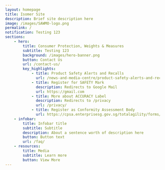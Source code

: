 ```yaml
---
layout: homepage
title: Isomer Site
description: Brief site description here
image: /images/SAWMO-logo.png
permalink: /
notification: Testing 123
sections:
    - hero:
        title: Consumer Protection, Weights & Measures
        subtitle: Testing 123
        background: /images/hero-banner.png
        button: Contact Us
        url: /contact-us/
        key_highlights:
            - title: Product Safety Alerts and Recalls
              url: /news-and-media-centre/product-safety-alerts-and-recalls/
            - title: Register for SAFETY Mark
              description: Redirects to Google Mail
              url: https://gmail.com
            - title: More about ACCURACY Label
              description: Redirects to /privacy
              url: /privacy/
            - title: Register as Conformity Assessment Body
              url: https://cpsa.enterprisesg.gov.sg/totalagility/forms/cpssite/PublicTermsAndCondition.form?STR_FORM=DesnApplicationCPS.form%3FAT%3D1&
    - infobar:
        title: Infobar title
        subtitle: Subtitle
        description: About a sentence worth of description here
        button: Button text
        url: /faq/
    - resources:
        title: Media
        subtitle: Learn more
        button: View More
---
```

